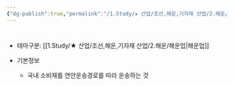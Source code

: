 ```yaml
---
{"dg-publish":true,"permalink":"/1.Study/★ 산업/조선,해운,기자재 산업/2.해운/INFO_해운/내항운송/","created":"2024-11-20T21:02:29.343+09:00","updated":"2025-06-03T20:07:21.743+09:00"}
---
```


#

- 테마구분: [[1.Study/★ 산업/조선,해운,기자재 산업/2.해운/해운업\|해운업]]

- 기본정보
	- 국내 소비재를 연안운송경로를 따라 운송하는 것

